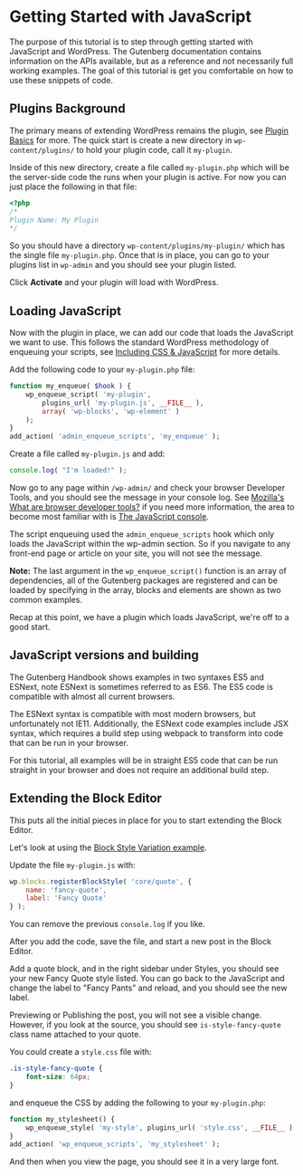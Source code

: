 
# Getting Started with JavaScript

The purpose of this tutorial is to step through getting started with JavaScript and WordPress. The Gutenberg documentation contains information on the APIs available, but as a reference and not necessarily full working examples. The goal of this tutorial is get you comfortable on how to use these snippets of code.


## Plugins Background

The primary means of extending WordPress remains the plugin, see [Plugin Basics](https://developer.wordpress.org/plugins/the-basics/) for more. The quick start is create a new directory in `wp-content/plugins/` to hold your plugin code, call it `my-plugin`.

Inside of this new directory, create a file called `my-plugin.php` which will be the server-side code the runs when your plugin is active. For now you can just place the following in that file:

```php
<?php
/*
Plugin Name: My Plugin
*/
```

So you should have a directory `wp-content/plugins/my-plugin/` which has the single file `my-plugin.php`. Once that is in place, you can go to your plugins list in `wp-admin` and you should see your plugin listed.

Click **Activate** and your plugin will load with WordPress.


## Loading JavaScript

Now with the plugin in place, we can add our code that loads the JavaScript we want to use. This follows the standard WordPress methodology of enqueuing your scripts, see [Including CSS & JavaScript](https://developer.wordpress.org/themes/basics/including-css-javascript/) for more details.

Add the following code to your `my-plugin.php` file:

```php
function my_enqueue( $hook ) {
	wp_enqueue_script( 'my-plugin',
		plugins_url( 'my-plugin.js', __FILE__ ),
		array( 'wp-blocks', 'wp-element' )
	);
}
add_action( 'admin_enqueue_scripts', 'my_enqueue' );
```

Create a file called `my-plugin.js` and add:

```js
console.log( "I'm loaded!" );
```

Now go to any page within `/wp-admin/` and check your browser Developer Tools, and you should see the message in your console log. See [Mozilla's What are browser developer tools?](https://developer.mozilla.org/en-US/docs/Learn/Common_questions/What_are_browser_developer_tools) if you need more information, the area to become most familiar with is [The JavaScript console](https://developer.mozilla.org/en-US/docs/Learn/Common_questions/What_are_browser_developer_tools#The_JavaScript_console).

The script enqueuing used the `admin_enqueue_scripts` hook which only loads the JavaScript within the wp-admin section. So if you navigate to any front-end page or article on your site, you will not see the message.

**Note:** The last argument in the `wp_enqueue_script()` function is an array of dependencies, all of the Gutenberg packages are registered and can be loaded by specifying in the array, blocks and elements are shown as two common examples.

Recap at this point, we have a plugin which loads JavaScript, we're off to a good start.


## JavaScript versions and building

The Gutenberg Handbook shows examples in two syntaxes ES5 and ESNext, note ESNext is sometimes referred to as ES6. The ES5 code is compatible with almost all current browsers.

The ESNext syntax is compatible with most modern browsers, but unfortunately not IE11. Additionally, the ESNext code examples include JSX syntax, which requires a build step using webpack to transform into code that can be run in your browser.

For this tutorial, all examples will be in straight ES5 code that can be run straight in your browser and does not require an additional build step.


## Extending the Block Editor

This puts all the initial pieces in place for you to start extending the Block Editor.

Let's look at using the [Block Style Variation example](../../../../../docs/designers-developers/developers/filters/block-filters/#block-style-variations).

Update the file `my-plugin.js` with:

```js
wp.blocks.registerBlockStyle( 'core/quote', {
    name: 'fancy-quote',
    label: 'Fancy Quote'
} );
```

You can remove the previous `console.log` if you like.

After you add the code, save the file, and start a new post in the Block Editor.

Add a quote block, and in the right sidebar under Styles, you should see your new Fancy Quote style listed. You can go back to the JavaScript and change the label to "Fancy Pants" and reload, and you should see the new label.

Previewing or Publishing the post, you will not see a visible change. However, if you look at the source, you should see `is-style-fancy-quote` class name attached to your quote.

You could create a `style.css` file with:

```css
.is-style-fancy-quote {
	font-size: 64px;
}

```

and enqueue the CSS by adding the following to your `my-plugin.php`:

```php
function my_stylesheet() {
	wp_enqueue_style( 'my-style', plugins_url( 'style.css', __FILE__ ) );
}
add_action( 'wp_enqueue_scripts', 'my_stylesheet' );
```

And then when you view the page, you should see it in a very large font.



